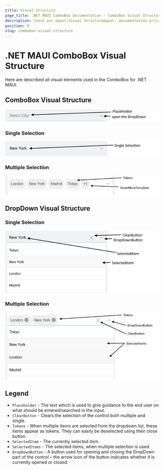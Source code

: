 ```yaml
---
title: Visual Structure
page_title: .NET MAUI ComboBox Documentation - ComboBox Visual Structure
description: Check our &quot;Visual Structure&quot; documentation article for Telerik ComboBox for .NET MAUI control.
position: 0
slug: combobox-visual-structure
---
```


# .NET MAUI ComboBox Visual Structure

Here are described all visual elements used in the ComboBox for .NET MAUI.

## ComboBox Visual Structure

![ComboBox Placeholder Visual Structure](images/combobox-visual-structure.png "Visual elements of ComboBox control")

### Single Selection

![ComboBox Single Selection Visual Structure](images/combobox-single-selection-visual-structure.png "Visual elements of ComboBox control")

### Multiple Selection

![ComboBox Multiple Selection Visual Structure](images/combobox-multiple-selection-visual-structure.png "Visual elements of ComboBox control")

## DropDown Visual Structure

### Single Selection

![ComboBox DropDown Single Selection Visual Structure](images/dropdown-single-selection.png "Visual elements of ComboBox control")

### Multiple Selection

![ComboBox DropDown Multiple Selection Visual Structure](images/dropdown-multiple-selection.png "Visual elements of ComboBox control")

## Legend

- `Placeholder` - The text which is used to give guidance to the end user on what should be entered/searched in the input.
- `ClearButton` - Clears the selection of the control both multiple and single.
- `Tokens` - When multiple items are selected from the dropdown list, these items appear as tokens. They can easily be deselected using their close button.
- `SelectedItem` - The currently selected item.
- `SelectedItems` - The selected items, when multiple selection is used.
- `DropDownButton` - A button used for opening and closing the DropDown part of the control – the arrow icon of the button indicates whether it is currently opened or closed.
